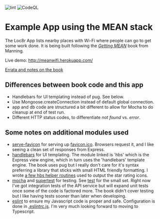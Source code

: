 ![lint](https://github.com/rocketnewton/meanwifi/workflows/lint/badge.svg) ![CodeQL](https://github.com/rocketnewton/meanwifi/workflows/CodeQL/badge.svg)

# Example App using the MEAN stack

The Loc8r App lists nearby places with Wi-Fi where people can go to get some work done.  It is being built following the *[Getting MEAN](https://www.manning.com/books/getting-mean-with-mongo-express-angular-and-node)* book from Manning.

Live demo: http://meanwifi.herokuapp.com/

[Errata and notes on the book](ERRATA.md)

## Differences between book code and this app

- Handlebars for UI templating instead of pug.  See below.
- Use Mongoose.createConnection instead of default global connection.
- app and db code are structured a bit different to allow for Mocha to do cleanup at end of test run.
- Different HTTP status codes, to differentiate _not found_ vs. _error_.


## Some notes on additional modules used

- [serve-favicon](https://www.npmjs.com/package/serve-favicon) for serving up [favicon.ico](public/favicon.ico).  Browsers request it, and I like seeing a clean set of responses from Express.
- [handlebars](https://www.npmjs.com/package/hbs) for UI templating.  The module linked is 'hbs' which is the Express view engine, which in turn uses the 'handlebars' template engine.  The book uses pug but I really don't care for it's syntax preferring a library that sticks with small HTML friendly formatting.  I wrote [a few hbs helper routines](hbs-helpers.js) used to output the star rating icons.
- [mocha](https://www.npmjs.com/package/mocha) and [supertest](https://www.npmjs.com/package/supertest) for testing.  See [test](test) for the small set.  Right now I've got integration tests of the API service but will expand unit tests once some of the code is factored more.  The book didn't cover testing but I like having tests sooner than later when developing.
- [eslint](https://www.npmjs.com/package/eslint) to ensure my Javascript code is proper and safe.  Configuration is done in [.eslintrc.js](.eslintrc.js).  I'm very much looking forward to moving to Typescript.